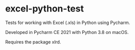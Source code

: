 # excel-python-test
Tests for working with Excel (.xls) in Python using Pycharm.

Developed in Pycharm CE 2021 with Python 3.8 on macOS.

Requires the package xlrd.
